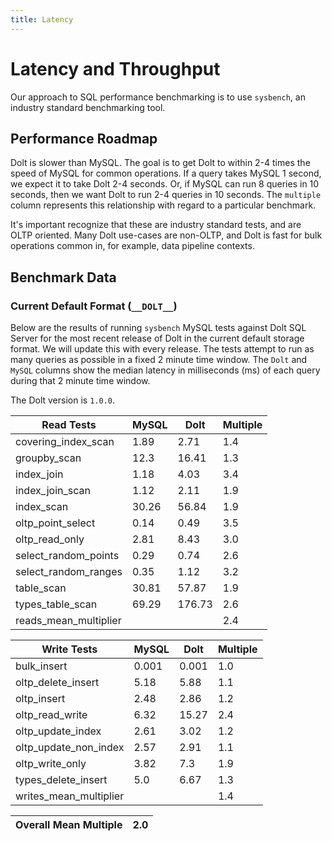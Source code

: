 ```yaml
---
title: Latency
---
```


# Latency and Throughput

Our approach to SQL performance benchmarking is to use `sysbench`, an
industry standard benchmarking tool.

## Performance Roadmap

Dolt is slower than MySQL. The goal is to get Dolt to within 2-4 times
the speed of MySQL for common operations. If a query takes MySQL 1
second, we expect it to take Dolt 2-4 seconds. Or, if MySQL can run 8
queries in 10 seconds, then we want Dolt to run 2-4 queries in 10
seconds. The `multiple` column represents this relationship with
regard to a particular benchmark.

It's important recognize that these are industry standard tests, and
are OLTP oriented. Many Dolt use-cases are non-OLTP, and Dolt is fast
for bulk operations common in, for example, data pipeline contexts.

## Benchmark Data

### Current Default Format (`__DOLT__`)

Below are the results of running `sysbench` MySQL tests against Dolt
SQL Server for the most recent release of Dolt in the current default 
storage format. We will update this with every release. The tests 
attempt to run as many queries as possible in a fixed 2 minute time 
window. The `Dolt` and `MySQL` columns show the median latency in 
milliseconds (ms) of each query during that 2 minute time window.

The Dolt version is `1.0.0`.

<!-- START___DOLT___LATENCY_RESULTS_TABLE -->
|       Read Tests        | MySQL |  Dolt  | Multiple |
|-------------------------|-------|--------|----------|
| covering\_index\_scan   |  1.89 |   2.71 |      1.4 |
| groupby\_scan           |  12.3 |  16.41 |      1.3 |
| index\_join             |  1.18 |   4.03 |      3.4 |
| index\_join\_scan       |  1.12 |   2.11 |      1.9 |
| index\_scan             | 30.26 |  56.84 |      1.9 |
| oltp\_point\_select     |  0.14 |   0.49 |      3.5 |
| oltp\_read\_only        |  2.81 |   8.43 |      3.0 |
| select\_random\_points  |  0.29 |   0.74 |      2.6 |
| select\_random\_ranges  |  0.35 |   1.12 |      3.2 |
| table\_scan             | 30.81 |  57.87 |      1.9 |
| types\_table\_scan      | 69.29 | 176.73 |      2.6 |
| reads\_mean\_multiplier |       |        |      2.4 |

|       Write Tests        | MySQL | Dolt  | Multiple |
|--------------------------|-------|-------|----------|
| bulk\_insert             | 0.001 | 0.001 |      1.0 |
| oltp\_delete\_insert     |  5.18 |  5.88 |      1.1 |
| oltp\_insert             |  2.48 |  2.86 |      1.2 |
| oltp\_read\_write        |  6.32 | 15.27 |      2.4 |
| oltp\_update\_index      |  2.61 |  3.02 |      1.2 |
| oltp\_update\_non\_index |  2.57 |  2.91 |      1.1 |
| oltp\_write\_only        |  3.82 |   7.3 |      1.9 |
| types\_delete\_insert    |   5.0 |  6.67 |      1.3 |
| writes\_mean\_multiplier |       |       |      1.4 |

| Overall Mean Multiple | 2.0 |
|-----------------------|-----|
<!-- END___DOLT___LATENCY_RESULTS_TABLE -->
<br/>
